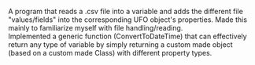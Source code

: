 A program that reads a .csv file into a variable and adds the different file "values/fields" into the corresponding UFO object's properties. Made this mainly to familiarize myself with file handling/reading.<br/>
Implemented a generic function (ConvertToDateTime) that can effectively return any type of variable by simply returning a custom made object (based on a custom made Class) with different property types.

